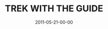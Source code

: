 ---
layout: message
category: message
series: "The Guide"
title: "TREK WITH THE GUIDE"
date: 2011-05-21-00-00
message_id: 674
audio: "http://s3.amazonaws.com/crossroadsaudiomessages/theguide01.mp3"
audio-duration: "42:43"
program: "http://s3.amazonaws.com/crossroads-media/media/legacy/documents/05_21-22_11Program.pdf"
description: "Chuck Mingo talks about how to recognize and follow the Holy Spirit's guidance."
video: "https://s3.amazonaws.com/crossroadsvideomessages/theguide01.mp4"
video-duration: "42:49"
video-image: "http://s3.amazonaws.com/crossroads-media/images/legacy/content/theguide01_still.jpg"
explicit: "N"
---
